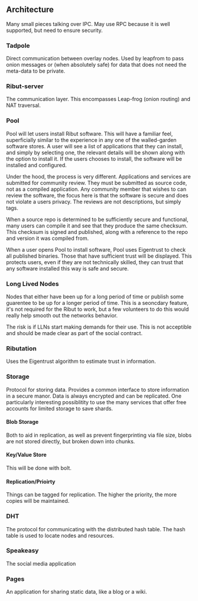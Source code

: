 ## Architecture
Many small pieces talking over IPC. May use RPC because it is well supported, 
but need to ensure security.

### Tadpole
Direct communication between overlay nodes. Used by leapfrom to pass onion
messages or (when absolutely safe) for data that does not need the meta-data to
be private.

### Ribut-server
The communication layer. This encompasses Leap-frog (onion routing) and NAT
traversal.

### Pool
Pool will let users install Ribut software. This will have a familiar
feel, superficially similar to the experience in any one of the walled-garden
software stores. A user will see a list of applications that they can install,
and simply by selecting one, the relevant details will be shown along with the
option to install it. If the users chooses to install, the software will be
installed and configured.

Under the hood, the process is very different. Applications and services are
submitted for community review. They must be submitted as source code, not as a
compiled application. Any community member that wishes to can review the
software, the focus here is that the software is secure and does not violate a
users privacy. The reviews are not descriptions, but simply tags.

When a source repo is determined to be sufficiently secure and functional, many
users can compile it and see that they produce the same checksum. This checksum
is signed and published, along with a reference to the repo and version it was
compiled from.

When a user opens Pool to install software, Pool uses Eigentrust to check all
published binaries. Those that have sufficient trust will be displayed. This
protects users, even if they are not technically skilled, they can trust that
any software installed this way is safe and secure.

### Long Lived Nodes
Nodes that either have been up for a long period of time or publish some
guarentee to be up for a longer period of time. This is a seoncdary feature,
it's not required for the Ribut to work, but a few volunteers to do this would
really help smooth out the networks behavior.

The risk is if LLNs start making demands for their use. This is not acceptible
and should be made clear as part of the social contract.

### Ributation
Uses the Eigentrust algorithm to estimate trust in information.

### Storage
Protocol for storing data. Provides a common interface to store information in a
secure manor. Data is always encrypted and can be replicated. One particularly
interesting possiblitity to use the many services that offer free accounts for
limited storage to save shards.

#### Blob Storage
Both to aid in replication, as well as prevent fingerprinting via file size,
blobs are not stored directly, but broken down into chunks.

#### Key/Value Store
This will be done with bolt.

#### Replication/Prioirty
Things can be tagged for replication. The higher the priority, the more copies
will be maintained.

### DHT
The protocol for communicating with the distributed hash table. The hash table
is used to locate nodes and resources.

### Speakeasy
The social media application

### Pages
An application for sharing static data, like a blog or a wiki. 